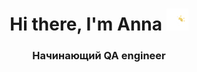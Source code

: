 <h1 align="center">Hi there, I'm Anna</a> 
<img src="https://github.com/AnnaKlokova/AnnaKlokova/blob/main/giphy.gif" height="35"/></h1>
<h3 align="center">Начинающий QA engineer</h3>

